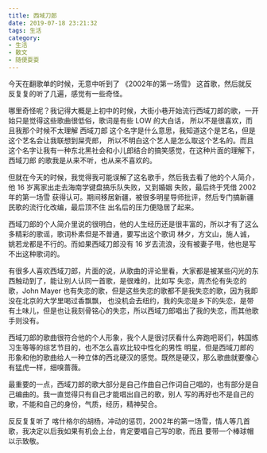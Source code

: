 ```yaml
---
title: 西域刀郎
date: 2019-07-18 23:21:32
tags: 生活
category: 
- 生活
- 散文
- 随便耍耍
---
```



今天在翻歌单的时候，无意中听到了 《2002年的第一场雪》 这首歌，然后就反反复复的听了几遍，感觉有一些奇怪。

哪里奇怪呢？我记得大概是上初中的时候，大街小巷开始流行西域刀郎的歌，一开始只是觉得这些歌曲很低俗，歌词是有些 LOW 的大白话，
所以不是很喜欢，而且我那个时候不太理解 西域刀郎 这个名字是什么意思，我知道这个是艺名，但是这个艺名会让我联想到屎壳郎，
所以不明白这个艺人是怎么取这个艺名的。而且这个名字让我有一种东北黑社会和小儿郎结合的搞笑感觉，在这种片面的理解下，西域刀郎
的歌我是从来不听，也从来不喜欢的。

但就在今天的时候，我觉得我可能误解了这名歌手，然后我去看了他的个人简介，他 16 岁离家出走去海南学键盘搞乐队失败，又到婚姻
失败，最后终于凭借 2002年的第一场雪 获得认可。期间移居新疆，被很多明星导师批评，然后专门搞新疆民歌的流行化改编，最后顶不住
出名后的压力便隐居了起来。

西域刀郎的个人简介里说的很明白，他的人生经历还是很丰富的，所以才有了这么多精彩的歌谣，歌词朴素但是不普通，要写出这个歌词
林夕，方文山，施人诚，姚若龙都是不行的。而如果西域刀郎没有 16 岁去流浪，没有被妻子甩，他也是写不出这种歌词的。

有很多人喜欢西域刀郎，片面的说，从歌曲的评论里看，大家都是被某些闪光的东西触动到了，能让别人认同一首歌，是很难的，比如写
失恋，周杰伦有失恋的歌，John Mayer 也有失恋的歌，但是这些失恋的歌都不是我失恋的歌，因为我即没在北京的大学里喝过香飘飘，
也没机会去纽约，我的失恋是乡下的失恋，是带有土味儿，但是也让我刻骨铭心的失恋，所以西域刀郎唱出了我的失恋，而其他歌手则没有。

西域刀郎的歌曲很符合他的个人形象，我个人是很讨厌看什么奔跑吧哥们，韩国练习生等等的综艺节目的，也不怎么喜欢比较中性化的男性
明星，但是西域刀郎的形象和他的歌曲给人一种立体的西北硬汉的感觉。既然是硬汉，那么歌曲就要像心有猛虎一样，细嗅蔷薇。

最重要的一点，西域刀郎的歌大部分是自己作曲自己作词自己唱的，也有部分是自己编曲的。我一直觉得只有自己才能唱出自己的歌，别人
写的再好也不是自己的歌，不能和自己的身份，气质，经历，精神契合。

反反复复听了 喀什格尔的胡杨，冲动的惩罚，2002年的第一场雪，情人等几首歌，我决定以后我如果有机会上台，肯定要唱自己写的歌，而且
要带一个棒球帽以示致敬。
